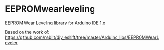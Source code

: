 EEPROMwearleveling
==================

EEPROM Wear Leveling library for Arduino IDE 1.x

Based on the work of:
https://github.com/nabilt/diy_eshift/tree/master/Arduino_libs/EEPROMWearLeveler
